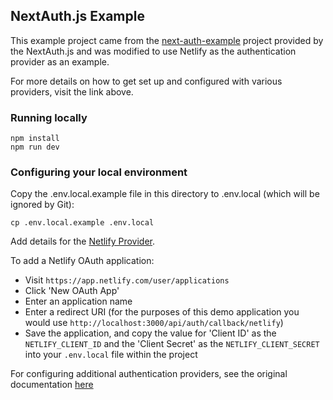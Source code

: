 ## NextAuth.js Example

This example project came from the [next-auth-example](https://github.com/nextauthjs/next-auth-example) project provided by the NextAuth.js and was modified to use Netlify as the authentication provider as an example.

For more details on how to get set up and configured with various providers, visit the link above.

### Running locally

```
npm install
npm run dev
```

### Configuring your local environment

Copy the .env.local.example file in this directory to .env.local (which will be ignored by Git):

```
cp .env.local.example .env.local
```

Add details for the [Netlify Provider](https://next-auth.js.org/providers/netlify). 

To add a Netlify OAuth application:
* Visit `https://app.netlify.com/user/applications`
* Click 'New OAuth App'
* Enter an application name
* Enter a redirect URI (for the purposes of this demo application you would use `http://localhost:3000/api/auth/callback/netlify`)
* Save the application, and copy the value for 'Client ID' as the `NETLIFY_CLIENT_ID` and the 'Client Secret' as the `NETLIFY_CLIENT_SECRET` into your `.env.local` file within the project

For configuring additional authentication providers, see the original documentation [here](https://github.com/nextauthjs/next-auth-example#3-configure-authentication-providers)
